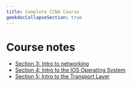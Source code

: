 ```yaml
---
title: Complete CCNA Course
geekdocCollapseSection: true
---
```


# Course notes

- [Section 3: Intro to networking](section-3)
- [Section 4: Intro to the IOS Operating System](section-4)
- [Section 5: Intro to the Transport Layer](section-5)
